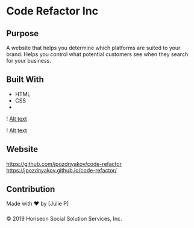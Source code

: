 # Code Refactor Inc

## Purpose
A website that helps you determine which platforms are suited to your brand. Helps you control what potential customers see when they search for your business.

## Built With
* HTML
* CSS
* 
! [Alt text](https://i.imgur.com/ainStmn.png)

! [Alt text](https://i.imgur.com/V6z3sYK.png)

## Website
https://github.com/jpozdnyakov/code-refactor </br>
https://jpozdnyakov.github.io/code-refactor/

## Contribution
Made with ❤️ by [Julie P]

### 
 &copy; 2019 Horiseon Social Solution Services, Inc.

